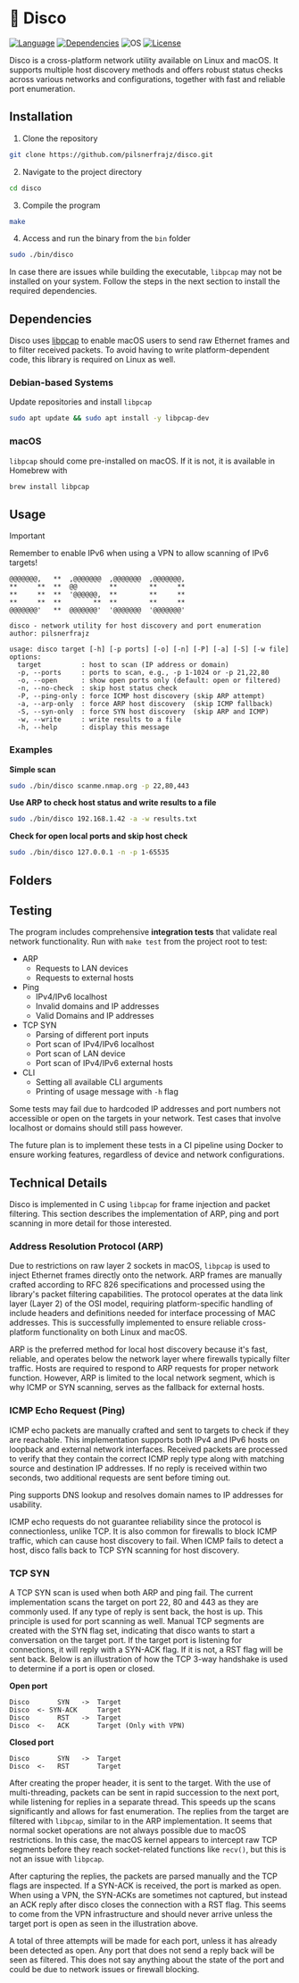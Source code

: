 # 🪩 Disco
[![Language](https://img.shields.io/badge/Language-C-%2300599C.svg)](https://www.c-language.org/)
[![Dependencies](https://img.shields.io/badge/Dependencies-libpcap-%230059.svg)](https://www.tcpdump.org/)
![OS](https://img.shields.io/badge/OS-Linux%2C%20macOS-ff8bba)
[![License](https://img.shields.io/badge/License-MIT-%2300.svg)](https://github.com/pilsnerfrajz/disco/blob/main/LICENSE)

Disco is a cross-platform network utility available on Linux and macOS. It supports multiple host discovery methods and offers robust status checks across various networks and configurations, together with fast and reliable port enumeration.

## Installation
1. Clone the repository
```bash
git clone https://github.com/pilsnerfrajz/disco.git
```
2. Navigate to the project directory
```bash
cd disco
```
3. Compile the program
```bash
make
```
4. Access and run the binary from the `bin` folder
```bash
sudo ./bin/disco
```

 In case there are issues while building the executable, `libpcap` may not be installed on your system. Follow the steps in the next section to install the required dependencies.

## Dependencies
Disco uses [libpcap](https://www.tcpdump.org/) to enable macOS users to send raw Ethernet frames and to filter received packets. To avoid having to write platform-dependent code, this library is required on Linux as well.

### Debian-based Systems
Update repositories and install `libpcap`
```bash
sudo apt update && sudo apt install -y libpcap-dev
```

### macOS
`libpcap` should come pre-installed on macOS. If it is not, it is available in Homebrew with
```bash
brew install libpcap
```

## Usage
> [!IMPORTANT]  
> Remember to enable IPv6 when using a VPN to allow scanning of IPv6 targets!
```
@@@@@@@,   **  ,@@@@@@@  ,@@@@@@@  ,@@@@@@@,
**     **  **  @@        **        **     **
**     **  **  '@@@@@@,  **        **     **
**     **  **        **  **        **     **
@@@@@@@'   **  @@@@@@@'  '@@@@@@@  '@@@@@@@'

disco - network utility for host discovery and port enumeration
author: pilsnerfrajz

usage: disco target [-h] [-p ports] [-o] [-n] [-P] [-a] [-S] [-w file]
options:
  target          : host to scan (IP address or domain)
  -p, --ports     : ports to scan, e.g., -p 1-1024 or -p 21,22,80
  -o, --open      : show open ports only (default: open or filtered)
  -n, --no-check  : skip host status check
  -P, --ping-only : force ICMP host discovery (skip ARP attempt)
  -a, --arp-only  : force ARP host discovery  (skip ICMP fallback)
  -S, --syn-only  : force SYN host discovery  (skip ARP and ICMP)
  -w, --write     : write results to a file
  -h, --help      : display this message
```

### Examples
**Simple scan**
```bash
sudo ./bin/disco scanme.nmap.org -p 22,80,443
```
**Use ARP to check host status and write results to a file**
```bash
sudo ./bin/disco 192.168.1.42 -a -w results.txt
```
**Check for open local ports and skip host check**
```bash
sudo ./bin/disco 127.0.0.1 -n -p 1-65535
```

## Folders

## Testing
The program includes comprehensive **integration tests** that validate real network functionality. Run with `make test` from the project root to test:
- ARP 
	- Requests to LAN devices 
	- Requests to external hosts
- Ping
	- IPv4/IPv6 localhost
	- Invalid domains and IP addresses
	- Valid Domains and IP addresses
- TCP SYN
	- Parsing of different port inputs
	- Port scan of IPv4/IPv6 localhost
	- Port scan of LAN device
	- Port scan of IPv4/IPv6 external hosts
- CLI
	- Setting all available CLI arguments
	- Printing of usage message with `-h` flag

Some tests may fail due to hardcoded IP addresses and port numbers not accessible or open on the targets in your network. Test cases that involve localhost or domains should still pass however. 

The future plan is to implement these tests in a CI pipeline using Docker to ensure working features, regardless of device and network configurations. 

## Technical Details
Disco is implemented in C using `libpcap` for frame injection and packet filtering. This section describes the implementation of ARP, ping and port scanning in more detail for those interested.

### Address Resolution Protocol (ARP)
Due to restrictions on raw layer 2 sockets in macOS, `libpcap` is used to inject Ethernet frames directly onto the network. ARP frames are manually crafted according to RFC 826 specifications and processed using the library's packet filtering capabilities. The protocol operates at the data link layer (Layer 2) of the OSI model, requiring platform-specific handling of include headers and definitions needed for interface processing of MAC addresses. This is successfully implemented to ensure reliable cross-platform functionality on both Linux and macOS.

ARP is the preferred method for local host discovery because it's fast, reliable, and operates below the network layer where firewalls typically filter traffic. Hosts are required to respond to ARP requests for proper network function. However, ARP is limited to the local network segment, which is why ICMP or SYN scanning, serves as the fallback for external hosts.

### ICMP Echo Request (Ping)
ICMP echo packets are manually crafted and sent to targets to check if they are reachable. This implementation supports both IPv4 and IPv6 hosts on loopback and external network interfaces. Received packets are processed to verify that they contain the correct ICMP reply type along with matching source and destination IP addresses. If no reply is received within two seconds, two additional requests are sent before timing out.

Ping supports DNS lookup and resolves domain names to IP addresses for usability. 

ICMP echo requests do not guarantee reliability since the protocol is connectionless, unlike TCP. It is also common for firewalls to block ICMP traffic, which can cause host discovery to fail. When ICMP fails to detect a host, disco falls back to TCP SYN scanning for host discovery. 

### TCP SYN 
A TCP SYN scan is used when both ARP and ping fail. The current implementation scans the target on port 22, 80 and 443 as they are commonly used. If any type of reply is sent back, the host is up. This principle is used for port scanning as well. Manual TCP segments are created with the SYN flag set, indicating that disco wants to start a conversation on the target port. If the target port is listening for connections, it will reply with a SYN-ACK flag. If it is not, a RST flag will be sent back. Below is an illustration of how the TCP 3-way handshake is used to determine if a port is open or closed.

**Open port**
```
Disco       SYN   ->  Target
Disco  <- SYN-ACK     Target
Disco       RST   ->  Target
Disco  <-   ACK       Target (Only with VPN)
```

**Closed port**
```
Disco       SYN   ->  Target
Disco  <-   RST       Target
```

After creating the proper header, it is sent to the target. With the use of multi-threading, packets can be sent in rapid succession to the next port, while listening for replies in a separate thread. This speeds up the scans significantly and allows for fast enumeration. The replies from the target are filtered with `libpcap`, similar to in the ARP implementation. It seems that normal socket operations are not always possible due to macOS restrictions. In this case, the macOS kernel appears to intercept raw TCP segments before they reach socket-related functions like `recv()`, but this is not an issue with `libpcap`. 

After capturing the replies, the packets are parsed manually and the TCP flags are inspected. If a SYN-ACK is received, the port is marked as open. When using a VPN, the SYN-ACKs are sometimes not captured, but instead an ACK reply after disco closes the connection with a RST flag. This seems to come from the VPN infrastructure and should never arrive unless the target port is open as seen in the illustration above. 

A total of three attempts will be made for each port, unless it has already been detected as open. Any port that does not send a reply back will be seen as filtered. This does not say anything about the state of the port and could be due to network issues or firewall blocking. 
